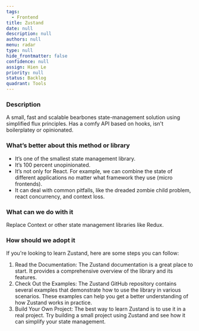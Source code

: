 ```yaml
---
tags: 
  - Frontend
title: Zustand
date: null
description: null
authors: null
menu: radar
type: null
hide_frontmatter: false
confidence: null
assign: Hien Le
priority: null
status: Backlog
quadrant: Tools
---
```


<!-- table_of_contents 4054f6e6-e352-4d58-8531-297392bd3588 -->

### Description
A small, fast and scalable bearbones state-management solution using simplified flux principles. Has a comfy API based on hooks, isn't boilerplatey or opinionated.

### What’s better about this method or library
* It’s one of the smallest state management library.
* It’s 100 percent unopinionated.
* It’s not only for React. For example, we can combine the state of different applications no matter what framework they use (micro frontends).
* It can deal with common pitfalls, like the dreaded zombie child problem, react concurrency, and context loss.

### What can we do with it
Replace Context or other state management libraries like Redux.

### How should we adopt it
If you're looking to learn Zustand, here are some steps you can follow:

1. Read the Documentation: The Zustand documentation is a great place to start. It provides a comprehensive overview of the library and its features.
1. Check Out the Examples: The Zustand GitHub repository contains several examples that demonstrate how to use the library in various scenarios. These examples can help you get a better understanding of how Zustand works in practice.
1. Build Your Own Project: The best way to learn Zustand is to use it in a real project. Try building a small project using Zustand and see how it can simplify your state management.

<!-- child_database f4647471-c24f-4210-abe4-27cc41194ad7 -->
